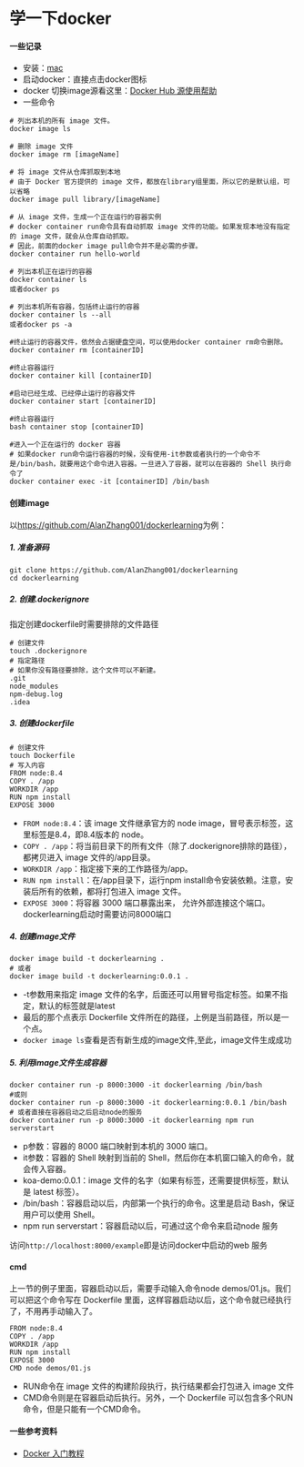# 学一下docker

#### 一些记录

- 安装：[mac](https://store.docker.com/editions/community/docker-ce-desktop-mac)
- 启动docker：直接点击docker图标
- docker 切换image源看这里：[Docker Hub 源使用帮助
](https://mirrors.ustc.edu.cn/help/dockerhub.html)
- 一些命令

```
# 列出本机的所有 image 文件。
docker image ls

# 删除 image 文件
docker image rm [imageName]

# 将 image 文件从仓库抓取到本地
# 由于 Docker 官方提供的 image 文件，都放在library组里面，所以它的是默认组，可以省略
docker image pull library/[imageName]

# 从 image 文件，生成一个正在运行的容器实例
# docker container run命令具有自动抓取 image 文件的功能。如果发现本地没有指定的 image 文件，就会从仓库自动抓取。
# 因此，前面的docker image pull命令并不是必需的步骤。
docker container run hello-world

# 列出本机正在运行的容器
docker container ls
或者docker ps

# 列出本机所有容器，包括终止运行的容器
docker container ls --all
或者docker ps -a

#终止运行的容器文件，依然会占据硬盘空间，可以使用docker container rm命令删除。
docker container rm [containerID]

#终止容器运行
docker container kill [containerID]

#启动已经生成、已经停止运行的容器文件
docker container start [containerID]

#终止容器运行
bash container stop [containerID]

#进入一个正在运行的 docker 容器
# 如果docker run命令运行容器的时候，没有使用-it参数或者执行的一个命令不是/bin/bash，就要用这个命令进入容器。一旦进入了容器，就可以在容器的 Shell 执行命令了
docker container exec -it [containerID] /bin/bash
```

#### 创建image

以<https://github.com/AlanZhang001/dockerlearning>为例：

##### 1. 准备源码

```
git clone https://github.com/AlanZhang001/dockerlearning
cd dockerlearning
```

##### 2. 创建.dockerignore
指定创建dockerfile时需要排除的文件路径

```
# 创建文件
touch .dockerignore
# 指定路径
# 如果你没有路径要排除，这个文件可以不新建。
.git
node_modules
npm-debug.log
.idea
```
##### 3. 创建dockerfile

```
# 创建文件
touch Dockerfile
# 写入内容
FROM node:8.4
COPY . /app
WORKDIR /app
RUN npm install
EXPOSE 3000
```

- `FROM node:8.4`：该 image 文件继承官方的 node image，冒号表示标签，这里标签是8.4，即8.4版本的 node。
- `COPY . /app`：将当前目录下的所有文件（除了.dockerignore排除的路径），都拷贝进入 image 文件的/app目录。
- `WORKDIR /app`：指定接下来的工作路径为/app。
- `RUN npm install`：在/app目录下，运行npm install命令安装依赖。注意，安装后所有的依赖，都将打包进入 image 文件。
- `EXPOSE 3000`：将容器 3000 端口暴露出来， 允许外部连接这个端口。dockerlearning启动时需要访问8000端口

##### 4. 创建image文件
```
docker image build -t dockerlearning .
# 或者
docker image build -t dockerlearning:0.0.1 .
```

- -t参数用来指定 image 文件的名字，后面还可以用冒号指定标签。如果不指定，默认的标签就是latest
- 最后的那个点表示 Dockerfile 文件所在的路径，上例是当前路径，所以是一个点。
- `docker image ls`查看是否有新生成的image文件,至此，image文件生成成功

##### 5. 利用image文件生成容器

```
docker container run -p 8000:3000 -it dockerlearning /bin/bash
#或则
docker container run -p 8000:3000 -it dockerlearning:0.0.1 /bin/bash
# 或者直接在容器启动之后启动node的服务
docker container run -p 8000:3000 -it dockerlearning npm run serverstart
```

- p参数：容器的 8000 端口映射到本机的 3000 端口。
- it参数：容器的 Shell 映射到当前的 Shell，然后你在本机窗口输入的命令，就会传入容器。
- koa-demo:0.0.1：image 文件的名字（如果有标签，还需要提供标签，默认是 latest 标签）。
- /bin/bash：容器启动以后，内部第一个执行的命令。这里是启动 Bash，保证用户可以使用 Shell。
- npm run serverstart：容器启动以后，可通过这个命令来启动node 服务

访问`http://localhost:8000/example`即是访问docker中启动的web 服务

#### cmd
上一节的例子里面，容器启动以后，需要手动输入命令node demos/01.js。我们可以把这个命令写在 Dockerfile 里面，这样容器启动以后，这个命令就已经执行了，不用再手动输入了。

```
FROM node:8.4
COPY . /app
WORKDIR /app
RUN npm install
EXPOSE 3000
CMD node demos/01.js
```

- RUN命令在 image 文件的构建阶段执行，执行结果都会打包进入 image 文件
- CMD命令则是在容器启动后执行。另外，一个 Dockerfile 可以包含多个RUN命令，但是只能有一个CMD命令。

#### 一些参考资料
- [Docker 入门教程](http://www.ruanyifeng.com/blog/2018/02/docker-tutorial.html)

